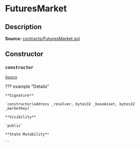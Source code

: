 # FuturesMarket

## Description

**Source:** [contracts/FuturesMarket.sol](https://github.com/Synthetixio/synthetix/tree/v2.75.2/contracts/FuturesMarket.sol)

## Constructor

### `constructor`

<sub>[Source](https://github.com/Synthetixio/synthetix/tree/v2.75.2/contracts/FuturesMarket.sol#L59)</sub>

??? example "Details"

    **Signature**

    `constructor(address _resolver, bytes32 _baseAsset, bytes32 _marketKey)`

    **Visibility**

    `public`

    **State Mutability**

    ``
